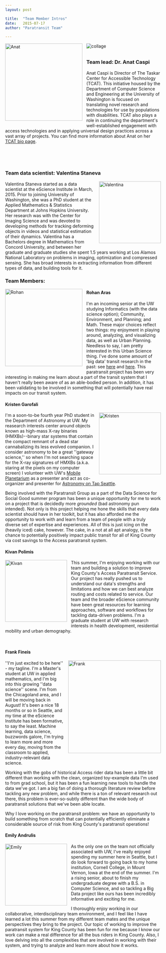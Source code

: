 ```yaml
---
layout: post

title:  "Team Member Intros"
date:   2015-07-17
author: "Paratransit Team"

---
```


<img src= "/blog/images/paratransit-collage.png" alt="collage" style="padding-right: 10px; padding-bottom: 10px" align="center">

<!--more-->

<img src= "/main_repo/images/anat.jpg" alt="Anat" style="height:250px; padding-right: 10px; padding-bottom: 10px" align="left">

### Team lead: Dr. Anat Caspi


Anat Caspi is Director of The Taskar Center for Accessible Technology (TCAT). This initiative housed by the Department of Computer Science and Engineering at the University of Washington is focused on translating novel research and technologies for use by populations with disabilities. TCAT also plays a role in continuing the department's well-established engagement with access technologies and in applying universal design practices across a vast array of projects.
You can find more information about Anat on her [TCAT bio page](http://tcat.cs.washington.edu/node/12).

&nbsp;

&nbsp;




### Team data scientist: Valentina Staneva

<img src= "/main_repo/images/Valentina.jpg" alt="Valentina" style="height:200px; padding-left: 10px; padding-bottom: 10px;" align="right">

Valentina Staneva started as a data scientist at the eScience Institute in March, 2015. Prior to joining University of Washington, she was a PhD student at the Applied Mathematics & Statistics Department at Johns Hopkins University. Her research was with the Center for Imaging Science and was devoted to developing methods for tracking deforming objects in videos and statistical estimation of their dynamics. Valentina has a Bachelors degree in Mathematics from Concord University, and between her graduate and graduate studies she spent 1.5 years working at Los Alamos National Laboratory on problems in imaging, optimization and compressed sensing. She has broad interests in extracting information from different types of data, and building tools for it.

### Team Members: 

<img src= "/main_repo/images/rohan_picture.jpg" alt="Rohan" style="height:250px; padding-right: 10px; padding-bottom: 10px" align="left">

#### Rohan Aras



I'm an incoming senior at the UW studying Informatics (with the data science option); Community, Environment, and Planning; and Math. These major choices reflect two things: my enjoyment in playing around, analyzing, and visualizing data, as well as Urban Planning. Needless to say, I am pretty interested in this Urban Science thing. I've done some amount of 'big data' transit research in the past: see [here](https://github.com/rohanaras/BBT_team) and [here](http://students.washington.edu/rohana/bbt/). This paratransit project has been very interesting in making me learn about a part of the transit system that I haven't really been aware of as an able-bodied person. In addition, it has been validating to be involved in something that will potentially have real impacts on our transit system.


#### Kristen Garofali

<img src="/main_repo/images/twitpic.jpeg" alt="Kristen" style="width:200px; padding-left: 10px; padding-bottom: 10px;" align="right">

I'm a soon-to-be fourth year PhD student in the Department of Astronomy at UW. My reasearch interests center around objects known as high-mass X-ray binaries (HMXBs)--binary star systems that contain the compact remnant of a dead star cannabalizing its less evolved companion. I consider astronomy to be a great ''gateway science,'' so when I'm not searching space for the X-ray signatures of HMXBs  (a.k.a. staring at the pixels on my computer screen) I volunteer with UW's [Mobile Planetarium](http://www.astro.washington.edu/groups/outreach/mplanetarium/) as a presenter and act as co-organizer and presenter for [Astronomy on Tap Seattle](http://astronomyontap.org/locations/seattle-wa/).

Being involved with the Paratransit Group as a part of the Data Science for Social Good summer program has been a unique opportunity for me to work on a project that is decidedly more *grounded* (bad astronomy pun intended). Not only is this project helping me hone the skills that every data scientist should have in her toolkit, but it has also afforded me the opportunity to work with and learn from a team of people with a truly diverse set of expertise and experiences. All of this is just icing on the (heavily iced) cake, however. The cake, in a not at all apt analogy, is the chance to potentially positively impact public transit for all of King County via cost savings to the Access paratransit system.

#### Kivan Polimis

<img src="/main_repo/images/kivan.jpg" alt = "Kivan" style="width:200px; padding-right: 10px; padding-bottom: 10px;" align="left">

This summer, I'm enjoying working with our team and building a solution to improve King County's Access
Paratransit Service. Our project has really pushed us to understand our data's 
strengths and limitations and how we can best analyze routing and costs related to service.
Our team and the broader eScience community have been great resources for learning
approaches, software and workflows for tackling data-driven problems. 
I'm a graduate student at UW with research interests in health development, residential mobility and urban demography.

&nbsp;


#### Frank Fineis

<img src="/main_repo/images/Frank_photo.jpg" alt="Frank" style="width:300px;  padding-left: 10px; padding-bottom: 10px;" align='right'> 

''I'm just excited to be here'' - my tagline. I'm a Master's student at UW in applied mathematics, and I'm big into this growing ''data science'' scene. I'm from the Chicagoland area, and I will be moving back in August! It's been a nice 18 months or so in Seattle, and my time at the eScience Institute has been formative, to say the least. Machine learning, data science, buzzwords galore, I'm trying to learn more and more every day, moving from the classroom to applied, industry-relevant data science.
    
Working with the gobs of historical Access rider data has been a little bit different than working with the clean, organized toy-example data I'm used to from grad school, but it has been a fun learning new tools to handle the data we've got. I am a big fan of doing a thorough literature review before tackling any new problem, and while there is a ton of relevant research out there, this problem is ever-so-subtly different than the wide body of paratransit solutions that we've been able locate.

Why I love working on the paratransit problem: we have an opportunity to build something from scratch that can potentially efficiently eliminate a considerable source of risk from King County's paratransit operations!

#### Emily Andrulis

<img src="http://emilydreu.weebly.com/uploads/5/3/9/7/53973649/8433029.jpg?311" alt="Emily" style="width:200px; padding-right: 10px; padding-bottom: 10px;" align='left'>

As the only one on the team not officially associated with UW, I've really enjoyed spending my summer here in Seattle, but I do look forward to going back to my home institution, Cornell College, in Mount Vernon, Iowa at the end of the summer. I'm a rising senior, about to finish my undergraduate degree with a B.S. in Computer Science, and so tackling a Big Data project like ours has been incredibly informative and exciting for me. 

I thoroughly enjoy working in our collaborative, interdisciplinary team environment, and I feel like I have learned a lot this summer from my different team mates and the unique perspectives they bring to the project. Our topic of working to improve the paratransit system for King County has been fun for me because I know our work can make a real difference for all the bus riders in King County. Also, I love delving into all the complexities that are involved in working with their system, and trying to analyze and learn more about how it works.  



